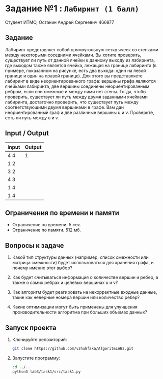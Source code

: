 # Задание №1 : `Лабиринт (1 балл)`

Студент ИТМО, Останин Андрей Сергеевич 466977

## Задание

Лабиринт представляет собой прямоугольную сетку ячеек со стенками между некоторыми соседними ячейками.
Вы хотите проверить, существует ли путь от данной ячейки к данному выходу из лабиринта, где выходом также
является ячейка, лежащая на границе лабиринта (в примере, показанном на рисунке, есть два выхода: один на левой
границе и один на правой границе). Для этого вы представляете лабиринт в виде неориентированного графа: вершины
графа являются ячейками лабиринта, две вершины соединены неориентированным ребром, если они смежные и между
ними нет стены. Тогда, чтобы проверить, существует ли путь между двумя заданными ячейками лабиринта, достаточно
проверить, что существует путь между соответствующими двумя вершинами в графе. Вам дан неориентированный граф и две
различные вершины u и v. Проверьте, есть ли путь между u и v.

## Input / Output

| Input | Output |
|-------|--------|
| 4 4   | 1      | 
| 1 2   |        |
| 3 2   |        |
| 4 3   |        |
| 1 4   |        |
| 1 4   |        |

## Ограничения по времени и памяти

- Ограничение по времени. 5 сек.
- Ограничение по памяти. 512 мб.

## Вопросы к задаче

1. Какой тип структуры данных (например, список смежности или матрица смежности) будет использоваться для хранения
   графа, и почему именно этот выбор?<br>

2. Как будет считываться информация о количестве вершин и ребер, а также о самих ребрах и целевых вершинах u и v?<br>

3. Как алгоритм будет реагировать на некорректные входные данные, такие как неверные номера вершин или количество ребер?<br>

4. Какие оптимизации могут быть применены для улучшения производительности алгоритма при больших объемах данных?<br>

## Запуск проекта

1. Клонируйте репозиторий:
   ```bash
   git clone https://github.com/vzhuhfaka/AlgoritmLAB2.git
   ```
2. Запустите программу:
   ```bash
   cd ../..
   python3 lab3/task1/src/task1.py
   ```
